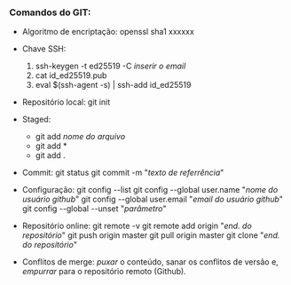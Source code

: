 ### Comandos do **GIT**:

- Algoritmo de encriptação:
  openssl sha1 xxxxxx

- Chave SSH:

  1. ssh-keygen -t ed25519 -C _inserir o email_
  2. cat id_ed25519.pub
  3. eval $(ssh-agent -s) | ssh-add id_ed25519

- Repositório local:
  git init

- Staged:

  - git add _nome do arquivo_
  - git add \*
  - git add .

- Commit:
  git status
  git commit -m "_texto de referrência_"

- Configuração:
  git config --list
  git config --global user.name "_nome do usuário github_"
  git config --global user.email "_email do usuário github_"
  git config --global --unset "_parâmetro_"

- Repositório online:
  git remote -v
  git remote add origin "_end. do repositório_"
  git push origin master
  git pull origin master
  git clone "_end. do repositório_"

- Conflitos de merge: _puxar_ o conteúdo, sanar os conflitos de versão e, _empurrar_ para o repositório remoto (Github).
